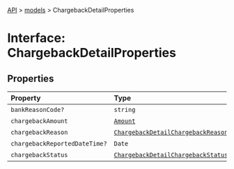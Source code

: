 [API](../../index.md) > [models](../index.md) > ChargebackDetailProperties

# Interface: ChargebackDetailProperties

## Properties

| Property | Type | Description | Source |
| :------ | :------ | :------ | :------ |
| `bankReasonCode?` | `string` | - | models/ChargebackDetail.ts:74 |
| `chargebackAmount` | [`Amount`](../classes/Amount.md) | - | models/ChargebackDetail.ts:73 |
| `chargebackReason` | [`ChargebackDetailChargebackReasonEnum`](../type-aliases/ChargebackDetailChargebackReasonEnum.md) | - | models/ChargebackDetail.ts:72 |
| `chargebackReportedDateTime?` | `Date` | - | models/ChargebackDetail.ts:75 |
| `chargebackStatus` | [`ChargebackDetailChargebackStatusEnum`](../type-aliases/ChargebackDetailChargebackStatusEnum.md) | - | models/ChargebackDetail.ts:71 |
